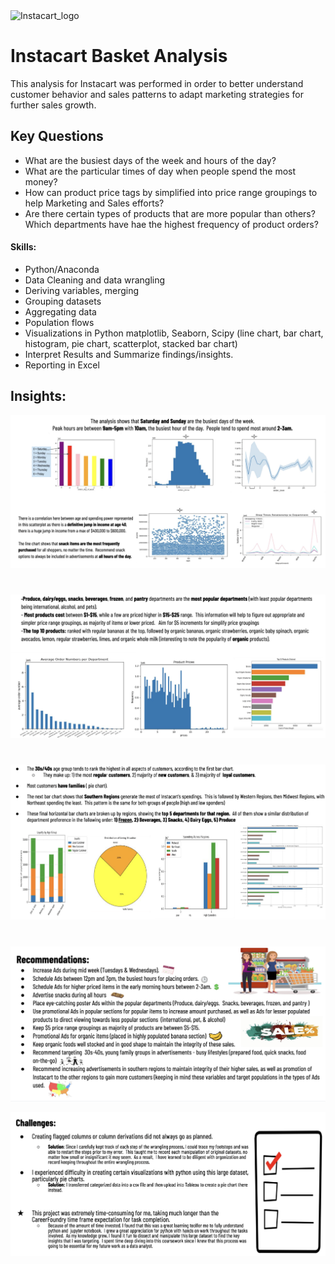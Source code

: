 <img width="260" alt="Instacart_logo " src="https://github.com/Nancy-Kolaski/Python-Instacart-Analysis/assets/172224909/e847a74b-0a70-43f6-8bc9-2cb4a158f430">

# Instacart Basket Analysis

This analysis for Instacart was performed in order to better understand customer behavior and sales patterns to adapt marketing strategies for further sales growth.

## Key Questions
- What are the busiest days of the week and hours of the day? 
- What are the particular times of day when people spend the most money?
- How can product price tags by simplified into price range groupings to help Marketing and Sales efforts?
- Are there certain types of products that are more popular than others? Which departments have hae the highest frequency of product orders?

#### **Skills:**
- Python/Anaconda
- Data Cleaning and data wrangling
- Deriving variables, merging
- Grouping datasets
- Aggregating data
- Population flows
- Visualizations in Python matplotlib, Seaborn, Scipy (line chart, bar chart, histogram, pie chart, scatterplot, stacked bar chart)
- Interpret Results and Summarize findings/insights.
- Reporting in Excel
  
## **Insights:**

![Insta Insights 1](assets/Insta_insights1.png)

#
![Insta Insights 2](assets/Insta_insights2.png)

#
![Insta Insights3 ](assets/Insta_insights3.png)

#
![Recommendations](assets/Insta_recs.png)


![Challenges](assets/Insta_challenges.png)
